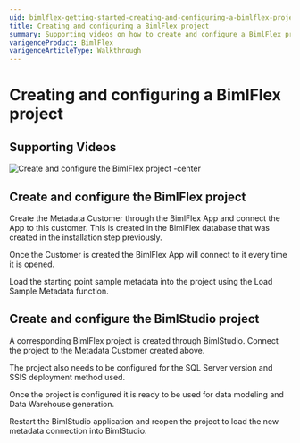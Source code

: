 ```yaml
---
uid: bimlflex-getting-started-creating-and-configuring-a-bimlflex-project
title: Creating and configuring a BimlFlex project
summary: Supporting videos on how to create and configure a BimlFlex project through the app and through BimlStudio
varigenceProduct: BimlFlex
varigenceArticleType: Walkthrough
---
```

# Creating and configuring a BimlFlex project

<!-- TODO: Delete as covered in the initial configuration instead -->

## Supporting Videos

![Create and configure the BimlFlex project -center](https://www.youtube.com/watch?v=7zt7CmFjDZk?rel=0&autoplay=0 "Create and configure the BimlFlex project")

## Create and configure the BimlFlex project

Create the Metadata Customer through the BimlFlex App and connect the App to this customer. This is created in the BimlFlex database that was created in the installation step previously.

Once the Customer is created the BimlFlex App will connect to it every time it is opened.

Load the starting point sample metadata into the project using the Load Sample Metadata function.

## Create and configure the BimlStudio project

A corresponding BimlFlex project is created through BimlStudio. Connect the project to the Metadata Customer created above.

The project also needs to be configured for the SQL Server version and SSIS deployment method used.

Once the project is configured it is ready to be used for data modeling and Data Warehouse generation.

Restart the BimlStudio application and reopen the project to load the new metadata connection into BimlStudio.
